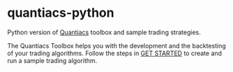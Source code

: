 # quantiacs-python
Python version of [Quantiacs](https://www.quantiacs.com/Home.aspx) toolbox and sample trading strategies.

The Quantiacs Toolbox helps you with the development and the backtesting of your trading algorithms. 
Follow the steps in [GET STARTED](https://www.quantiacs.com/For-Quants/GetStarted/GetStarted.aspx) to create and run a sample trading algorithm.
